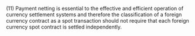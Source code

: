 (11) Payment netting is essential to the effective and efficient operation of currency settlement systems and therefore the classification of a foreign currency contract as a spot transaction should not require that each foreign currency spot contract is settled independently.